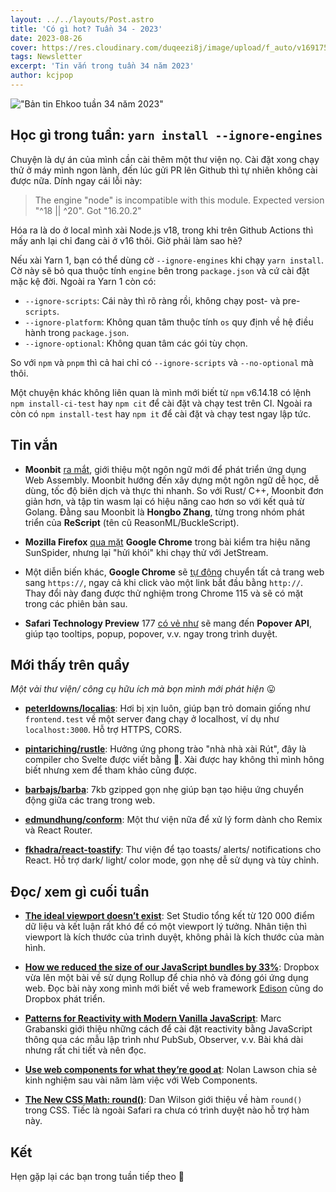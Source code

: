 ```yaml
---
layout: ../../layouts/Post.astro
title: 'Có gì hot? Tuần 34 - 2023'
date: 2023-08-26
cover: https://res.cloudinary.com/duqeezi8j/image/upload/f_auto/v1691754934/ehkoo/newsletters/w34-2023.png
tags: Newsletter
excerpt: 'Tin vắn trong tuần 34 năm 2023'
author: kcjpop
---
```


!["Bản tin Ehkoo tuần 34 năm 2023"](https://res.cloudinary.com/duqeezi8j/image/upload/f_auto/v1691754934/ehkoo/newsletters/w34-2023.png)

## Học gì trong tuần: `yarn install --ignore-engines`

Chuyện là dự án của mình cần cài thêm một thư viện nọ. Cài đặt xong chạy thử ở máy mình ngon lành, đến lúc gửi PR lên Github thì tự nhiên không cài được nữa. Dính ngay cái lỗi này:

> The engine "node" is incompatible with this module. Expected version "^18 || ^20". Got "16.20.2"

Hóa ra là do ở local mình xài Node.js v18, trong khi trên Github Actions thì mấy anh lại chỉ đang cài ở v16 thôi. Giờ phải làm sao hè?

Nếu xài Yarn 1, bạn có thể dùng cờ `--ignore-engines` khi chạy `yarn install`. Cờ này sẽ bỏ qua thuộc tính `engine` bên trong `package.json` và cứ cài đặt mặc kệ đời. Ngoài ra Yarn 1 còn có:

- `--ignore-scripts`: Cái này thì rõ ràng rồi, không chạy post- và pre-`scripts`.
- `--ignore-platform`: Không quan tâm thuộc tính `os` quy định về hệ điều hành trong `package.json`.
- `--ignore-optional`: Không quan tâm các gói tùy chọn.

So với `npm` và `pnpm` thì cả hai chỉ có `--ignore-scripts` và `--no-optional` mà thôi.

Một chuyện khác không liên quan là mình mới biết từ `npm` v6.14.18 có lệnh `npm install-ci-test` hay `npm cit` để cài đặt và chạy test trên CI. Ngoài ra còn có `npm install-test` hay `npm it` để cài đặt và chạy test ngay lập tức.

## Tin vắn

- **Moonbit** [ra mắt](https://www.moonbitlang.com/blog/first-announce/), giới thiệu một ngôn ngữ mới để phát triển ứng dụng Web Assembly. Moonbit hướng đến xây dựng một ngôn ngữ dễ học, dễ dùng, tốc độ biên dịch và thực thi nhanh. So với Rust/ C++, Moonbit đơn giản hơn, và tập tin wasm lại có hiệu năng cao hơn so với kết quả từ Golang. Đằng sau Moonbit là **Hongbo Zhang**, từng trong nhóm phát triển của **ReScript** (tên cũ ReasonML/BuckleScript).

- **Mozilla Firefox** [qua mặt](https://www.phoronix.com/news/Firefox-Faster-SunSpider) **Google Chrome** trong bài kiểm tra hiệu năng SunSpider, nhưng lại "hửi khói" khi chạy thử với JetStream.

- Một diễn biến khác, **Google Chrome** sẽ [tự động](https://blog.chromium.org/2023/08/towards-https-by-default.html) chuyển tất cả trang web sang `https://`, ngay cả khi click vào một link bắt đầu bằng `http://`. Thay đổi này đang được thử nghiệm trong Chrome 115 và sẽ có mặt trong các phiên bản sau.

- **Safari Technology Preview** 177 [có vẻ như](https://webkit.org/blog/14412/release-notes-for-safari-technology-preview-177/) sẽ mang đến **Popover API**, giúp tạo tooltips, popup, popover, v.v. ngay trong trình duyệt.

## Mới thấy trên quầy

_Một vài thư viện/ công cụ hữu ích mà bọn mình mới phát hiện_ 😛

- [**peterldowns/localias**](https://github.com/peterldowns/localias): Hơi bị xịn luôn, giúp bạn trỏ domain giống như `frontend.test` về một server đang chạy ở localhost, ví dụ như `localhost:3000`. Hỗ trợ HTTPS, CORS.

- [**pintariching/rustle**](https://github.com/pintariching/rustle): Hưởng ứng phong trào "nhà nhà xài Rút", đây là compiler cho Svelte được viết bằng 🦀. Xài được hay không thì mình hông biết nhưng xem để tham khảo cũng được.

- [**barbajs/barba**](https://github.com/barbajs/barba): 7kb gzipped gọn nhẹ giúp bạn tạo hiệu ứng chuyển động giữa các trang trong web.

- [**edmundhung/conform**](https://github.com/edmundhung/conform): Một thư viện nữa để xử lý form dành cho Remix và React Router.

- [**fkhadra/react-toastify**](https://github.com/fkhadra/react-toastify): Thư viện để tạo toasts/ alerts/ notifications cho React. Hỗ trợ dark/ light/ color mode, gọn nhẹ dễ sử dụng và tùy chỉnh.

## Đọc/ xem gì cuối tuần

- [**The ideal viewport doesn’t exist**](https://viewports.fyi/): Set Studio tổng kết từ 120 000 điểm dữ liệu và kết luận rất khó để có một viewport lý tưởng. Nhân tiện thì viewport là kích thước của trình duyệt, không phải là kích thước của màn hình.

- [**How we reduced the size of our JavaScript bundles by 33%**](https://dropbox.tech/frontend/how-we-reduced-the-size-of-our-javascript-bundles-by-33-percent): Dropbox vừa lên một bài về sử dụng Rollup để chia nhỏ và đóng gói ứng dụng web. Đọc bài này xong mình mới biết về web framework [Edison](https://dropbox.tech/frontend/edison-webserver-a-faster-more-powerful-dropbox-on-the-web) cũng do Dropbox phát triển.

- [**Patterns for Reactivity with Modern Vanilla JavaScript**](https://frontendmasters.com/blog/vanilla-javascript-reactivity/): Marc Grabanski giới thiệu những cách để cài đặt reactivity bằng JavaScript thông qua các mẫu lập trình như PubSub, Observer, v.v. Bài khá dài nhưng rất chi tiết và nên đọc.

- [**Use web components for what they’re good at**](https://nolanlawson.com/2023/08/23/use-web-components-for-what-theyre-good-at/): Nolan Lawson chia sẻ kinh nghiệm sau vài năm làm việc với Web Components.

- [**The New CSS Math: round()**](https://danielcwilson.com/posts/mathematicss-round/): Dan Wilson giới thiệu về hàm `round()` trong CSS. Tiếc là ngoài Safari ra chưa có trình duyệt nào hỗ trợ hàm này.

## Kết

Hẹn gặp lại các bạn trong tuần tiếp theo 👋
